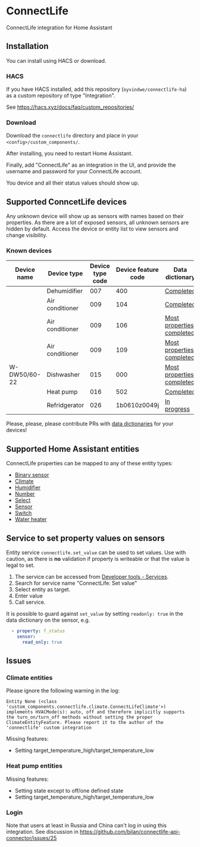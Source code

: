 # ConnectLife

ConnectLife integration for Home Assistant

## Installation

You can install using HACS or download.

### HACS
If you have HACS installed, add this repository (`oyvindwe/connectlife-ha`) as a custom repository of type "Integration".

See https://hacs.xyz/docs/faq/custom_repositories/ 

### Download

Download the `connectlife` directory and place in your `<config>/custom_components/`.

After installing, you need to restart Home Assistant.

Finally, add "ConnectLife" as an integration in the UI, and provide the username and password for your ConnectLife account.

You device and all their status values should show up.

## Supported ConncetLife devices

Any unknown device will show up as sensors with names based on their properties. As there are a lot of exposed
sensors, all unknown sensors are hidden by default. Access the device or entity list to view sensors and change
visibility.

### Known devices

| Device name  | Device type     | Device type code | Device feature code | Data dictionary                                                                           |
|--------------|-----------------|------------------|---------------------|-------------------------------------------------------------------------------------------|
|              | Dehumidifier    | 007              | 400                 | [Completed](custom_components/connectlife/data_dictionaries/007-400.yaml)                 |
|              | Air conditioner | 009              | 104                 | [Completed](custom_components/connectlife/data_dictionaries/009-104.yaml)                 |
|              | Air conditioner | 009              | 106                 | [Most properties completed](custom_components/connectlife/data_dictionaries/009-106.yaml)                 |
|              | Air conditioner | 009              | 109                 | [Most properties completed](custom_components/connectlife/data_dictionaries/009-109.yaml) |
| W-DW50/60-22 | Dishwasher      | 015              | 000                 | [Most properties completed](custom_components/connectlife/data_dictionaries/015-000.yaml) |
|              | Heat pump       | 016              | 502                 | [Completed](custom_components/connectlife/data_dictionaries/016-502.yaml)                 |
|              | Refridgerator   | 026              | 1b0610z0049j        | [In progress](custom_components/connectlife/data_dictionaries/026-1b0610z0049j.yaml)      |

Please, please, please contribute PRs with [data dictionaries](custom_components/connectlife/data_dictionaries) for your devices!

## Supported Home Assistant entities

ConnectLife properties can be mapped to any of these entity types:

- [Binary sensor](https://developers.home-assistant.io/docs/core/entity/binary-sensor)
- [Climate](https://developers.home-assistant.io/docs/core/entity/climate)
- [Humidifier](https://developers.home-assistant.io/docs/core/entity/humidifier)
- [Number](https://developers.home-assistant.io/docs/core/entity/number)
- [Select](https://developers.home-assistant.io/docs/core/entity/select)
- [Sensor](https://developers.home-assistant.io/docs/core/entity/sensor)
- [Switch](https://developers.home-assistant.io/docs/core/entity/switch)
- [Water heater](https://developers.home-assistant.io/docs/core/entity/water-heater)

## Service to set property values on sensors

Entity service `connectlife.set_value` can be used to set values. Use with caution, as there is **no** validation
if property is writeable or that the value is legal to set.

1. The service can be accessed from [Developer tools - Services](https://my.home-assistant.io/redirect/developer_services/).
2. Search for service name "ConnectLife: Set value"
3. Select entity as target.
4. Enter value
5. Call service.

It is possible to guard against `set_value` by setting `readonly: true` in the data dictionary on the sensor, e.g.
```yaml
  - property: f_status 
    sensor:
      read_only: true
```

## Issues

### Climate entities

Please ignore the following warning in the log:
```
Entity None (<class 'custom_components.connectlife.climate.ConnectLifeClimate'>) implements HVACMode(s): auto, off and therefore implicitly supports the turn_on/turn_off methods without setting the proper ClimateEntityFeature. Please report it to the author of the 'connectlife' custom integration
```

Missing features:
- Setting target_temperature_high/target_temperature_low

### Heat pump entities
 
Missing features:
- Setting state except to off/one defined state
- Setting target_temperature_high/target_temperature_low

### Login

Note that users at least in Russia and China can't log in using this integration. See discussion in
https://github.com/bilan/connectlife-api-connector/issues/25
